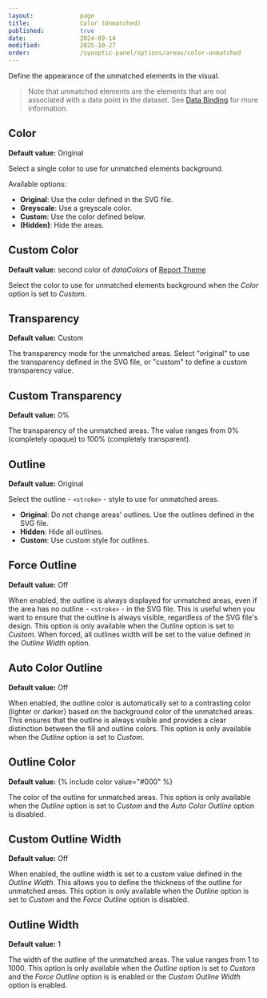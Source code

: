 ```yaml
---
layout:             page
title:              Color (Unmatched)
published:          true
date:               2024-09-14
modified:           2025-10-27
order:              /synoptic-panel/options/areas/color-unmatched
---
```


Define the appearance of the unmatched elements in the visual.

> Note that unmatched elements are the elements that are not associated with a data point in the dataset. See [Data Binding](../../concepts/data-binding.md) for more information.

## Color

**Default value:** Original

Select a single color to use for unmatched elements background.

Available options:

- **Original**: Use the color defined in the SVG file.
- **Greyscale**: Use a greyscale color.
- **Custom**: Use the color defined below.
- **(Hidden)**: Hide the areas.

## Custom Color

**Default value:** second color of *dataColors* of [Report Theme](../../features/themes.md)

Select the color to use for unmatched elements background when the *Color* option is set to *Custom*.

## Transparency

**Default value:** Custom

The transparency mode for the unmatched areas. Select "original" to use the transparency defined in the SVG file, or "custom" to define a custom transparency value.

## Custom Transparency

**Default value:** 0%

The transparency of the unmatched areas. The value ranges from 0% (completely opaque) to 100% (completely transparent).

## Outline

**Default value:** Original

Select the outline - `<stroke>` - style to use for unmatched areas.

- **Original**: Do not change areas' outlines. Use the outlines defined in the SVG file.
- **Hidden**: Hide all outlines.
- **Custom**: Use custom style for outlines.

## Force Outline

**Default value:** Off

When enabled, the outline is always displayed for unmatched areas, even if the area has no outline - `<stroke>` - in the SVG file. This is useful when you want to ensure that the outline is always visible, regardless of the SVG file's design. This option is only available when the *Outline* option is set to *Custom*. 
When forced, all outlines width will be set to the value defined in the *Outline Width* option.

## Auto Color Outline

**Default value:** Off

When enabled, the outline color is automatically set to a contrasting color (lighter or darker) based on the background color of the unmatched areas. This ensures that the outline is always visible and provides a clear distinction between the fill and outline colors. This option is only available when the *Outline* option is set to *Custom*.

## Outline Color

**Default value:** {% include color value="#000" %}

The color of the outline for unmatched areas. This option is only available when the *Outline* option is set to *Custom* and the *Auto Color Outline* option is disabled.

## Custom Outline Width

**Default value:** Off

When enabled, the outline width is set to a custom value defined in the *Outline Width*. This allows you to define the thickness of the outline for unmatched areas. This option is only available when the *Outline* option is set to *Custom* and the *Force Outline* option is disabled. 

## Outline Width

**Default value:** 1

The width of the outline of the unmatched areas. The value ranges from 1 to 1000. This option is only available when the *Outline* option is set to *Custom* and the *Force Outline* option is is enabled or the *Custom Outline Width* option is enabled.
